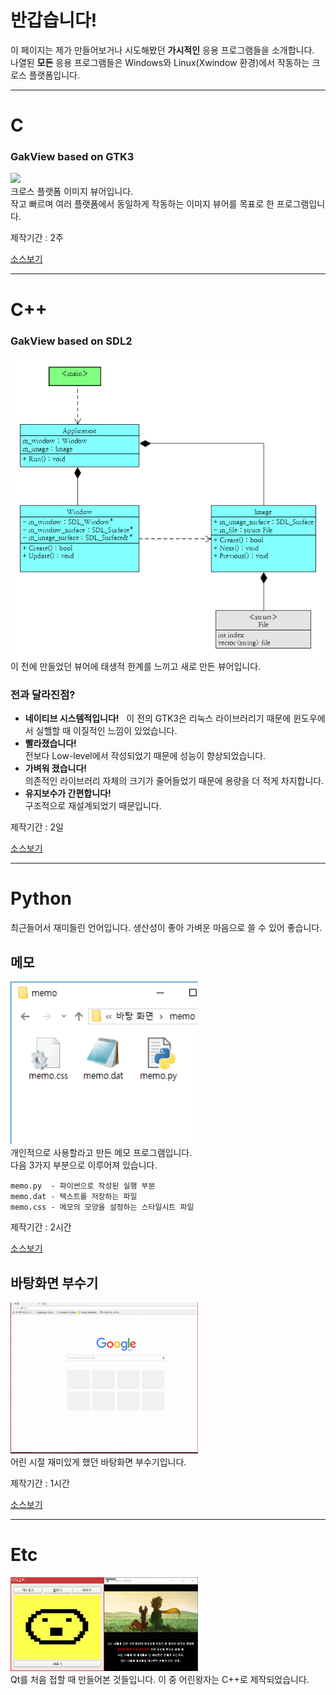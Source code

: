 # 반갑습니다!
이 페이지는 제가 만들어보거나 시도해봤던 **가시적인** 응용 프로그램들을 소개합니다.  
나열된 **모든** 응용 프로그램들은 Windows와 Linux(Xwindow 환경)에서 작동하는 크로스 플랫폼입니다.

***

# C
### GakView based on GTK3
<img src="./image/GakView_gtk3.gif"><br>
크로스 플랫폼 이미지 뷰어입니다.  
작고 빠르며 여러 플랫폼에서 동일하게 작동하는 이미지 뷰어를 목표로 한 프로그램입니다.

제작기간 : 2주

<a href="https://github.com/Gakgu/GakView/tree/7b5ea9bdee1cd0f2e6c89a8559acdeb44c163575">소스보기</a>

***

# C++
### GakView based on SDL2
<img src="./image/GakView_uml.png"><br>
이 전에 만들었던 뷰어에 태생적 한계를 느끼고 새로 만든 뷰어입니다.  
### 전과 달라진점?

- **네이티브 시스템적입니다!**  
이 전의 GTK3은 리눅스 라이브러리기 때문에 윈도우에서 실핼할 때 이질적인 느낌이 있었습니다.
- **빨라졌습니다!**  
전보다 Low-level에서 작성되었기 때문에 성능이 향상되었습니다.
- **가벼워 졌습니다!**  
의존적인 라이브러리 자체의 크기가 줄어들었기 때문에 용량을 더 적게 차지합니다.
- **유지보수가 간편합니다!**  
구조적으로 재설계되었기 때문입니다.

제작기간 : 2일

<a href="https://github.com/Gakgu/GakView.git">소스보기</a>

***

# Python
최근들어서 재미들린 언어입니다.
생산성이 좋아 가벼운 마음으로 쓸 수 있어 좋습니다.

## 메모
<img src="./image/memo.gif" width="300"><br>
개인적으로 사용할라고 만든 메모 프로그램입니다.  
다음 3가지 부분으로 이루어져 있습니다.  
```
memo.py  - 파이썬으로 작성된 실행 부분  
memo.dat - 텍스트를 저장하는 파일  
memo.css - 메모의 모양을 설정하는 스타일시트 파일  
```

제작기간 : 2시간  

<a href="https://gist.github.com/Gakgu/268384e67241b2ddd8b0c42ea4949797">소스보기</a>

## 바탕화면 부수기
<img src="./image/background_breaker.gif" width="300"><br>
어린 시절 재미있게 했던 바탕화면 부수기입니다.

제작기간 : 1시간

<a href="https://gist.github.com/Gakgu/4ed041dad46631483d6147d39ede9227">소스보기</a>

***

# Etc
<img src="./image/tamagotchi.png" height="150" width="150"><img src="./image/young_prince.gif" height="150" width="150"><br>
Qt를 처음 접할 때 만들어본 것들입니다. 이 중 어린왕자는 C++로 제작되었습니다.
